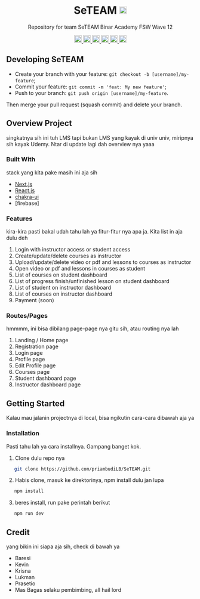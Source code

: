 <h1 align="center">SeTEAM <a href="https://sonarcloud.io/summary/new_code?id=priambudiLB_SeTEAM">
<img height="20px" src="https://sonarcloud.io/api/project_badges/quality_gate?project=priambudiLB_SeTEAM">
</a></h1>
<p align="center">Repository for team SeTEAM Binar Academy FSW Wave 12</p>

<p align="center">

<a href="https://sonarcloud.io/summary/new_code?id=priambudiLB_SeTEAM">

<img height="20px" src="https://sonarcloud.io/api/project_badges/measure?project=priambudiLB_SeTEAM&metric=vulnerabilities">
</a>
<a href="https://sonarcloud.io/summary/new_code?id=priambudiLB_SeTEAM">
<img height="20px" src="https://sonarcloud.io/api/project_badges/measure?project=priambudiLB_SeTEAM&metric=bugs">
</a>
<a href="https://sonarcloud.io/summary/new_code?id=priambudiLB_SeTEAM">
<img height="20px" src="https://sonarcloud.io/api/project_badges/measure?project=priambudiLB_SeTEAM&metric=code_smells">
</a>
<a href="https://sonarcloud.io/summary/new_code?id=priambudiLB_SeTEAM">
<img height="20px" src="https://sonarcloud.io/api/project_badges/measure?project=priambudiLB_SeTEAM&metric=duplicated_lines_density">
</a>
<a href="https://sonarcloud.io/summary/new_code?id=priambudiLB_SeTEAM">
<img height="20px" src="https://sonarcloud.io/api/project_badges/measure?project=priambudiLB_SeTEAM&metric=ncloc">
</a>
<a href="https://sonarcloud.io/summary/new_code?id=priambudiLB_SeTEAM">
<img height="20px" src="https://sonarcloud.io/api/project_badges/measure?project=priambudiLB_SeTEAM&metric=vulnerabilities">

</a>

</p>

## Developing SeTEAM

- Create your branch with your feature: `git checkout -b [username]/my-feature`;
- Commit your feature: `git commit -m 'feat: My new feature'`;
- Push to your branch: `git push origin [username]/my-feature`.

Then merge your pull request (squash commit) and delete your branch.

## Overview Project

singkatnya sih ini tuh LMS tapi bukan LMS yang kayak di univ univ, miripnya sih kayak Udemy. Ntar di update lagi dah overview nya yaaa

### Built With

stack yang kita pake masih ini aja sih

- [Next.js](https://nextjs.org/)
- [React.js](https://reactjs.org/)
- [chakra-ui](https://chakra-ui.com/)
- [firebase]

### Features

kira-kira pasti bakal udah tahu lah ya fitur-fitur nya apa ja. Kita list in aja dulu deh

1. Login with instructor access or student access
2. Create/update/delete courses as instructor
3. Upload/update/delete video or pdf and lessons to courses as instructor
4. Open video or pdf and lessons in courses as student
5. List of courses on student dashboard
6. List of progress finish/unfinished lesson on student dashboard
7. List of student on instructor dashboard
8. List of courses on instructor dashboard
9. Payment (soon)

### Routes/Pages

hmmmm, ini bisa dibilang page-page nya gitu sih, atau routing nya lah

1. Landing / Home page
2. Registration page
3. Login page
4. Profile page
5. Edit Profile page
6. Courses page
7. Student dashboard page
8. Instructor dashboard page

## Getting Started

Kalau mau jalanin projectnya di local, bisa ngikutin cara-cara dibawah aja ya

### Installation

Pasti tahu lah ya cara installnya. Gampang banget kok.

1. Clone dulu repo nya

```sh
   git clone https://github.com/priambudiLB/SeTEAM.git
```

2. Habis clone, masuk ke direktorinya, npm install dulu jan lupa

```sh
   npm install
```

3. beres install, run pake perintah berikut

```sh
   npm run dev
```

## Credit

yang bikin ini siapa aja sih, check di bawah ya

- Baresi
- Kevin
- Krisna
- Lukman
- Prasetio
- Mas Bagas selaku pembimbing, all hail lord
